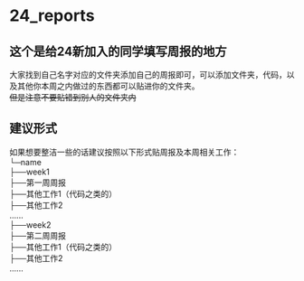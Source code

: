 # 24_reports
## 这个是给24新加入的同学填写周报的地方
大家找到自己名字对应的文件夹添加自己的周报即可，可以添加文件夹，代码，以及其他你本周之内做过的东西都可以贴进你的文件夹。  
~~但是注意不要贴错到别人的文件夹内~~
## 建议形式
如果想要整洁一些的话建议按照以下形式贴周报及本周相关工作：  
└─name  
  ├──week1  
     ├──第一周周报  
     ├──其他工作1（代码之类的）  
     ├──其他工作2  
     ......  
  ├──week2  
     ├──第二周周报  
     ├──其他工作1（代码之类的）  
     ├──其他工作2  
     ......    
  
